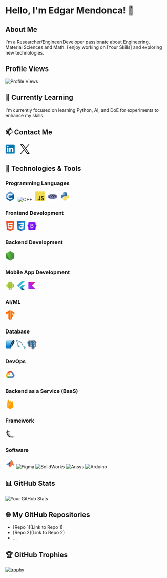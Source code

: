 # Hello, I'm Edgar Mendonca! 👋

## About Me
I'm a Researcher/Engineer/Developer passionate about Engineering, Material Sciences and Math. I enjoy working on [Your Skills] and exploring new technologies.

## Profile Views
![Profile Views](https://komarev.com/ghpvc/?username=Edgar-Mendonca&color=green)

## 🌱 Currently Learning
I'm currently focused on learning Python, AI, and DoE for experiments to enhance my skills.

## 📫 Contact Me
<a href="https://www.linkedin.com/in/edgar-mendonca/" target="_blank"><img src="https://raw.githubusercontent.com/devicons/devicon/master/icons/linkedin/linkedin-original.svg" height="30" alt="LinkedIn"></a>&nbsp;&nbsp;&nbsp;
<a href="https://twitter.com/EdgarMendonca7" target="_blank"><img src="https://raw.githubusercontent.com/devicons/devicon/master/icons/twitter/twitter-original.svg" height="30" alt="Twitter"></a>

## 🔧 Technologies & Tools

### Programming Languages
<img src="https://raw.githubusercontent.com/devicons/devicon/master/icons/c/c-original.svg" alt="C" height="30" style="margin-right:5px;"/>
<img src="https://cdn.jsdelivr.net/gh/devicons/devicon/icons/cplusplus/cplusplus-original.svg" alt="C++" height="30" style="margin-right:5px;" />
<img src="https://raw.githubusercontent.com/devicons/devicon/master/icons/javascript/javascript-original.svg" alt="JavaScript" height="30" style="margin-right:5px;"/>
<img src="https://raw.githubusercontent.com/devicons/devicon/master/icons/php/php-original.svg" alt="PHP" height="30" style="margin-right:5px;"/>
<img src="https://raw.githubusercontent.com/devicons/devicon/master/icons/python/python-original.svg" alt="Python" height="30" style="margin-right:5px;"/>


### Frontend Development
<img src="https://raw.githubusercontent.com/devicons/devicon/master/icons/html5/html5-original.svg" alt="HTML" height="30"/>
<img src="https://raw.githubusercontent.com/devicons/devicon/master/icons/css3/css3-original.svg" alt="CSS" height="30"/>
<img src="https://raw.githubusercontent.com/devicons/devicon/master/icons/bootstrap/bootstrap-original.svg" alt="Bootstrap" height="30"/>

### Backend Development
<img src="https://raw.githubusercontent.com/devicons/devicon/master/icons/nodejs/nodejs-original.svg" alt="Node.js" height="30"/>

### Mobile App Development
<img src="https://raw.githubusercontent.com/devicons/devicon/master/icons/android/android-original.svg" alt="Android" height="30"/>
<img src="https://raw.githubusercontent.com/devicons/devicon/master/icons/flutter/flutter-original.svg" alt="Flutter" height="30"/>
<img src="https://raw.githubusercontent.com/devicons/devicon/master/icons/kotlin/kotlin-original.svg" alt="Kotlin" height="30"/>

### AI/ML
<img src="https://raw.githubusercontent.com/devicons/devicon/master/icons/tensorflow/tensorflow-original.svg" alt="Tensorflow" height="30"/>

### Database
<img src="https://raw.githubusercontent.com/devicons/devicon/master/icons/sqlite/sqlite-original.svg" alt="SQLite" height="30"/>
<img src="https://raw.githubusercontent.com/devicons/devicon/master/icons/mysql/mysql-original.svg" alt="MySQL" height="30"/>
<img src="https://raw.githubusercontent.com/devicons/devicon/master/icons/postgresql/postgresql-original.svg" alt="PostgreSQL" height="30"/>

### DevOps
<img src="https://raw.githubusercontent.com/devicons/devicon/master/icons/googlecloud/googlecloud-original.svg" alt="Google Cloud Platform" height="30"/>

### Backend as a Service (BaaS)
<img src="https://raw.githubusercontent.com/devicons/devicon/master/icons/firebase/firebase-plain.svg" alt="Firebase" height="30"/>

### Framework
<img src="https://raw.githubusercontent.com/devicons/devicon/master/icons/flask/flask-original.svg" alt="Flask" height="30"/>

### Software
<img src="https://raw.githubusercontent.com/devicons/devicon/master/icons/matlab/matlab-original.svg" alt="MATLAB" height="30"/>
<img src="https://www.vectorlogo.zone/logos/figma/figma-icon.svg" alt="Figma" height="30"/>
<img src="https://upload.wikimedia.org/wikipedia/en/d/d2/SolidWorks_Logo.svg" alt="SolidWorks" height="30"/>
<img src="https://upload.wikimedia.org/wikipedia/commons/e/e5/ANSYS_logo.png" alt="Ansys" height="30"/>

<img src="https://www.vectorlogo.zone/logos/arduino/arduino-icon.svg" alt="Arduino" height="30"/>



## 📊 GitHub Stats
![Your GitHub Stats](https://github-readme-stats.vercel.app/api?username=Edgar-Mendonca&show_icons=true&hide=contribs,prs&count_private=true&theme=radical)

## 🌐 My GitHub Repositories
- [Repo 1](Link to Repo 1)
- [Repo 2](Link to Repo 2)
- ...

## 🏆 GitHub Trophies
[![trophy](https://github-profile-trophy.vercel.app/?username=Edgar-Mendonca&theme=darkhub)](https://github.com/ryo-ma/github-profile-trophy)

<!-- Additional sections as needed -->

